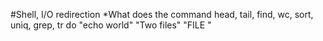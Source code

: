 #Shell, I/O redirection
 *What does the command head, tail, find, wc, sort, uniq, grep, tr do
 "echo world"
 "Two files"
"FILE "
